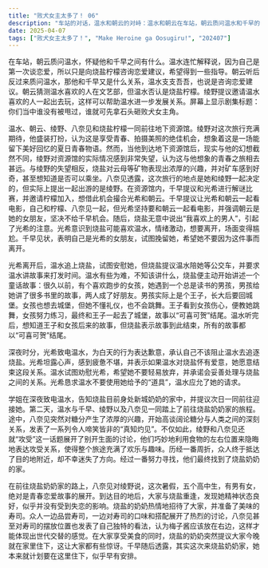 ```yaml
---
title: "败犬女主太多了！ 06"
description: "车站的对话，温水和朝云的对峙：温水和朝云在车站，朝云质问温水和千早的关系，怀疑他们之间有事。车站的对话，温水的解释：温水解释说他只是向烧盐柠檬咨询恋爱建议，因为他是第一次谈恋爱。车站的对话，朝云的反击：朝云反过来质问温水和千早的关系，温水支支吾吾，也说是咨询恋爱建议。车站的对话，朝云的猜测：朝云猜测温水喜欢的人在文艺部，但温水否认是烧盐柠檬。车站的对话，绫野的提议：绫野提议邀请温水喜欢的人一起出去玩，以帮助温水。车站的对话，标题：屏幕上显示剧集标题：你们当中谁没有被甩过，谁就可先拿石头砸败犬女主角。地下资源馆之旅，出发：温水、朝云、绫野、八奈见和烧盐柠檬一起前往地下资源馆。地下资源馆之旅，绫野的期待：绫野对这次旅行充满期待，认为这是享受青春、拍摄美照的机会。地下资源馆之旅，地下资源馆的现实：绫野对地下资源馆的实际情况感到失望，认为这与她想象的青春之旅相去甚远。地下资源馆之旅，烧盐的兴趣：烧盐对云母等矿物表现出浓厚的兴趣，并对矿车感到好奇。地下资源馆之旅，行程的策划者：八奈见透露，这次旅行的地点是她和绫野一起决定的，但提出一起出游的是绫野。地下资源馆之旅，千早的提议：千早提议和光希进行解谜比赛，并邀请柠檬加入。地下资源馆之旅，观影安排：千早提议让光希和朝云一起看电影，自己和柠檬、八奈见一起。地下资源馆之旅，光希的坚持：光希坚持要和朝云一起看电影，并强调朝云是她的女朋友。地下资源馆之旅，烧盐的表白：烧盐无意中说出“我喜欢上的男人”，引起了光希的注意。地下资源馆之旅，光希的反应：光希意识到烧盐可能喜欢温水，情绪激动，想要离开。地下资源馆之旅，千早的挽留：千早表明自己是光希的女朋友，试图挽留她。烧盐的童话，温水的安慰：光希离开后，温水追上烧盐，试图安慰她。烧盐的童话，烧盐的提议：烧盐提议温水陪她等公交车，并要求温水讲故事。烧盐的童话，烧盐的童话故事：烧盐开始讲述一个关于喜欢跑步的女孩和王子的童话故事，故事以“可喜可贺”结尾。烧盐的童话，故事的结局：温水追问王子和女孩后来的故事，但烧盐表示故事到此结束。深夜的对话，光希的来电：深夜，光希打电话给温水，为白天的事情道歉，并表示自己不该阻止温水去追烧盐。深夜的对话，光希的疲惫：光希表示自己很累，如果光希喜欢烧盐，她愿意分手。深夜的对话，温水的劝说：温水劝说光希不要轻易放弃，并表示会处理好烧盐的事情。深夜的对话，光希的请求：光希请求温水不要使用她给的“道具”，温水答应了。前往烧盐奶奶家，学姐的计划：学姐打电话给温水，告知烧盐在奶奶家，并计划第二天一起去接她。前往烧盐奶奶家，前往奶奶家：第二天，温水、千早、绫野和八奈见一起前往烧盐奶奶家。前往烧盐奶奶家，关于糖分的思考：在路上，八奈见开始思考关于糖分的问题，并发表了一系列关于糖分和人类关系的“真知灼见”。前往烧盐奶奶家，攻受理论：绫野和八奈见开始讨论关于“攻受”的问题，并用食物的左右位置来隐晦地表达攻受关系。前往烧盐奶奶家，寻找奶奶家：一行人到达目的地附近，但迷路了，经过一番寻找，终于找到了烧盐奶奶家。在奶奶家，与烧盐重逢：众人见到烧盐，发现她精神状态良好。在奶奶家，奶奶的招待：烧盐的奶奶热情地招待了大家，并准备了寿司。在奶奶家，寿司的讨论：众人一边吃寿司，一边讨论寿司的口味和搭配，八奈见对寿司的摆放位置也发表了自己的看法。在奶奶家，奶奶的提议：烧盐的奶奶提议大家在家里住下。在奶奶家，千早的计划：千早透露，这次来烧盐奶奶家，本来就计划住下。"
date: 2025-04-07
tags: ["败犬女主太多了！", "Make Heroine ga Oosugiru!", "202407"]
---
```


在车站，朝云质问温水，怀疑他和千早之间有什么。温水连忙解释说，因为自己是第一次谈恋爱，所以只是向烧盐柠檬咨询恋爱建议，希望得到一些指导。朝云听后反过来质问温水，那他和千早又是什么关系，温水支支吾吾，也说是咨询恋爱建议。朝云猜测温水喜欢的人在文艺部，但温水否认是烧盐柠檬。绫野提议邀请温水喜欢的人一起出去玩，这样可以帮助温水进一步发展关系。屏幕上显示剧集标题：你们当中谁没有被甩过，谁就可先拿石头砸败犬女主角。

温水、朝云、绫野、八奈见和烧盐柠檬一同前往地下资源馆。绫野对这次旅行充满期待，他盛装打扮，认为这是享受青春、拍摄美照的绝佳机会，想象着这是一场能留下美好回忆的夏日青春物语。然而，当他到达地下资源馆后，现实与他的幻想截然不同，绫野对资源馆的实际情况感到非常失望，认为这与他想象的青春之旅相去甚远。与绫野的失望相反，烧盐对云母等矿物表现出浓厚的兴趣，并对矿车感到好奇，甚至想知道是否可以乘坐。八奈见透露，这次旅行的地点是她和绫野一起决定的，但实际上提出一起出游的是绫野。在资源馆内，千早提议和光希进行解谜比赛，并邀请柠檬加入，想借此机会撮合光希和朝云。千早提议让光希和朝云一起看电影，自己和柠檬、八奈见一起，但光希坚持要和朝云一起看电影，并强调朝云是她的女朋友，坚决不给千早机会。随后，烧盐无意中说出“我喜欢上的男人”，引起了光希的注意。光希意识到烧盐可能喜欢温水，情绪激动，想要离开，场面变得尴尬。千早见状，表明自己是光希的女朋友，试图挽留她，希望她不要因为这件事而离开。

光希离开后，温水追上烧盐，试图安慰她，但烧盐提议温水陪她等公交车，并要求温水讲故事来打发时间。温水有些为难，不知该讲什么，烧盐便主动开始讲述一个童话故事：很久以前，有个喜欢跑步的女孩，她遇到一个总是读书的男孩，男孩给她讲了很多书里的故事，两人成了好朋友。男孩实际上是个王子，长大后要回城堡。女孩也想去城堡，但她不懂礼仪，也不会跳舞。王子看到女孩伤心，便教她跳舞，女孩努力练习，最终和王子一起去了城堡，故事以“可喜可贺”结尾。温水听完后，想知道王子和女孩后来的故事，但烧盐表示故事到此结束，所有的故事都以“可喜可贺”结尾。

深夜时分，光希致电温水，为白天的行为表达歉意，承认自己不该阻止温水去追逐烧盐。光希坦露心声，感到疲惫不堪，并表示如果温水对烧盐怀有爱意，她愿意结束这段关系。温水试图劝慰光希，希望她不要轻易放弃，并承诺会妥善处理与烧盐之间的关系。光希恳求温水不要使用她给予的“道具”，温水应允了她的请求。

学姐在深夜致电温水，告知烧盐目前身处新城奶奶的家中，并提议次日一同前往迎接她。第二天，温水与千早、绫野以及八奈见一同踏上了前往烧盐奶奶家的旅程。途中，八奈见突然对糖分产生了浓厚的兴趣，开始高谈阔论糖分与人类之间的深刻关系，发表了一系列令人啼笑皆非的“真知灼见”。不仅如此，绫野和八奈见还就“攻受”这一话题展开了别开生面的讨论，他们巧妙地利用食物的左右位置来隐晦地表达攻受关系，使得整个旅途充满了欢乐与趣味。历经一番周折，众人终于抵达了目的地附近，却不幸迷失了方向。经过一番努力寻找，他们最终找到了烧盐奶奶的家。

在前往烧盐奶奶家的路上，八奈见对绫野说，这次暑假，五个高中生，有男有女，绝对是青春恋爱故事的展开。到达目的地后，大家与烧盐重逢，发现她精神状态良好，似乎并没有受到失恋的影响。烧盐的奶奶热情地招待了大家，并准备了美味的寿司。众人一边品尝寿司，一边对寿司的口味和搭配展开了热烈的讨论，八奈见甚至对寿司的摆放位置也发表了自己独特的看法，认为梅子酱应该放在右边，这样才能体现出世代交替的感觉。在大家享受美食的同时，烧盐的奶奶突然提议大家今晚就在家里住下，这让大家都有些惊讶。千早随后透露，其实这次来烧盐奶奶家，她本来就计划要在这里住下，似乎早有安排。